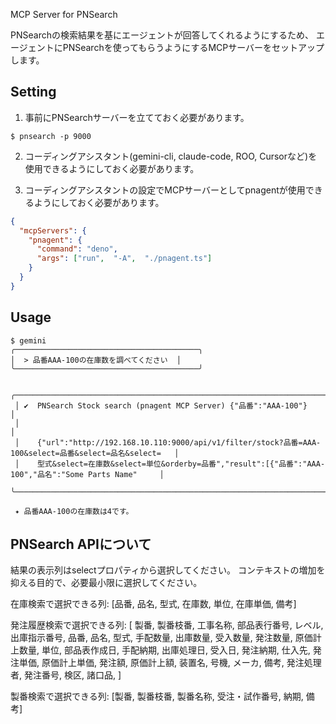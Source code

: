 MCP Server for PNSearch

PNSearchの検索結果を基にエージェントが回答してくれるようにするため、
エージェントにPNSearchを使ってもらうようにするMCPサーバーをセットアップします。

## Setting

1. 事前にPNSearchサーバーを立てておく必要があります。

```
$ pnsearch -p 9000
```

2. コーディングアシスタント(gemini-cli, claude-code, ROO, Cursorなど)を使用できるようにしておく必要があります。

3. コーディングアシスタントの設定でMCPサーバーとしてpnagentが使用できるようにしておく必要があります。

```json:.gemini/settings.json
{
  "mcpServers": {
    "pnagent": {
      "command": "deno",
      "args": ["run",  "-A",  "./pnagent.ts"]
    }
  }
}
```

## Usage

```
$ gemini
╭─────────────────────────────────────────╮
│  > 品番AAA-100の在庫数を調べてください  │
╰─────────────────────────────────────────╯

 ╭──────────────────────────────────────────────────────────────────────────────────────────────────────────╮
 │ ✔  PNSearch Stock search (pnagent MCP Server) {"品番":"AAA-100"}                                         │
 │                                                                                                          │
 │    {"url":"http://192.168.10.110:9000/api/v1/filter/stock?品番=AAA-100&select=品番&select=品名&select=   │
 │    型式&select=在庫数&select=単位&orderby=品番","result":[{"品番":"AAA-100","品名":"Some Parts Name"     │
 ╰──────────────────────────────────────────────────────────────────────────────────────────────────────────╯

 ✦ 品番AAA-100の在庫数は4です。
```

## PNSearch APIについて
結果の表示列はselectプロパティから選択してください。
コンテキストの増加を抑える目的で、必要最小限に選択してください。

在庫検索で選択できる列:
[品番, 品名, 型式, 在庫数, 単位, 在庫単価, 備考]

発注履歴検索で選択できる列:
[
  製番,
  製番枝番,
  工事名称,
  部品表行番号,
  レベル,
  出庫指示番号,
  品番,
  品名,
  型式,
  手配数量,
  出庫数量,
  受入数量,
  発注数量,
  原価計上数量,
  単位,
  部品表作成日,
  手配納期,
  出庫処理日,
  受入日,
  発注納期,
  仕入先,
  発注単価,
  原価計上単価,
  発注額,
  原価計上額,
  装置名,
  号機,
  メーカ,
  備考,
  発注処理者,
  発注番号,
  検区,
  諸口品,
]

製番検索で選択できる列:
[製番, 製番枝番, 製番名称, 受注・試作番号, 納期, 備考]

